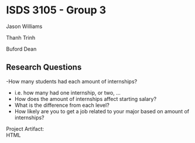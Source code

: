 # ISDS 3105 - Group 3 
Jason Williams

Thanh Trinh

Buford Dean

## Research Questions  
-How many students had each amount of internships?
  - i.e. how many had one internship, or two, …
- How does the amount of internships affect starting salary?
- What is the difference from each level?
- How likely are you to get a job related to your major based on amount of internships?





Project Artifact:  
HTML
